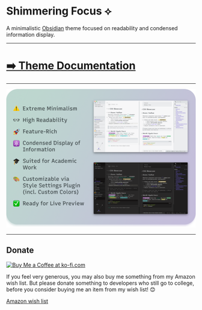 # Shimmering Focus ⟡

A minimalistic [Obsidian](https://obsidian.md/) theme focused on readability and condensed information display.

---

# [➡️ Theme Documentation](https://chrisgrieser.github.io/shimmering-focus/)

---

![Promo Screenshot](docs/images/Promo%20Screenshot/promo-screenshot.png)

---

## Donate
<a href='https://ko-fi.com/Y8Y86SQ91' target='_blank'><img height='36' style='border:0px;height:36px;' src='https://cdn.ko-fi.com/cdn/kofi1.png?v=3' border='0' alt='Buy Me a Coffee at ko-fi.com' /></a>

If you feel very generous, you may also buy me something from my Amazon wish list. But please donate something to developers who still go to college, before you consider buying me an item from my wish list! 😊 

[Amazon wish list](https://www.amazon.de/hz/wishlist/ls/2C7RIOJPN3K5F?ref_=wl_share)
